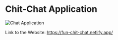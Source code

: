 # Chit-Chat Application

![Chat Application](https://i.ibb.co/GJwyy9m/Bv9-Js3-QLOLY-HD.jpg)

<!-- ## Introduction

This is a code repository for the corresponding video tutorial. In this video, we create a full Realtime Chat Application with Social Auth and dedicated chat APIs/sockets.

You will learn how to build a react chat app using [https://chatengine.io](https://chatengine.io)

Firebase and Chat Engine are greats tools to setup apps fast and easily - great to learn with!

### Bonus - E-mail notifications

If you want to upgrade this chat application even further than what is shown in the video, you can add e-mail notifications. More info on https://chatengine.io/docs/email_notifications. -->

Link to the Website: https://fun-chit-chat.netlify.app/
